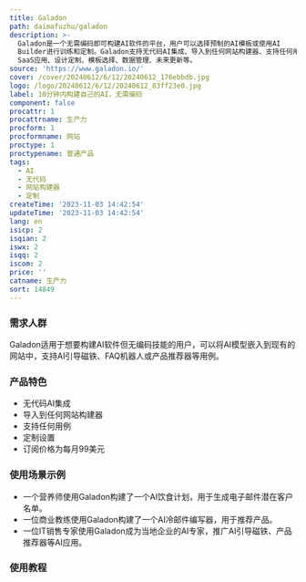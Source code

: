 ```yaml
---
title: Galadon
path: daimafuzhu/galadon
description: >-
  Galadon是一个无需编码即可构建AI软件的平台，用户可以选择预制的AI模板或使用AI
  Builder进行训练和定制。Galadon支持无代码AI集成、导入到任何网站构建器、支持任何用例和定制设置。用户只需使用拖放界面即可将AI模型嵌入到现有的网站中。Galadon的使用场景包括AI引导磁铁、FAQ机器人或产品推荐器等。Galadon的订阅价格为每月99美元，用户可以获得无限的AI
  SaaS应用、设计定制、模板选择、数据管理、未来更新等。
source: 'https://www.galadon.io/'
cover: /cover/20240612/6/12/20240612_176ebbdb.jpg
logo: /logo/20240612/6/12/20240612_83ff23e0.jpg
label: 10分钟内构建自己的AI，无需编码
component: false
procattr: 1
procattrname: 生产力
procform: 1
procformname: 网站
proctype: 1
proctypename: 普通产品
tags:
  - AI
  - 无代码
  - 网站构建器
  - 定制
createTime: '2023-11-03 14:42:54'
updateTime: '2023-11-03 14:42:54'
lang: en
isicp: 2
isqian: 2
iswx: 2
isqq: 2
iscom: 2
price: ''
catname: 生产力
sort: 14849
---
```




### 需求人群
Galadon适用于想要构建AI软件但无编码技能的用户，可以将AI模型嵌入到现有的网站中，支持AI引导磁铁、FAQ机器人或产品推荐器等用例。

### 产品特色
- 无代码AI集成
- 导入到任何网站构建器
- 支持任何用例
- 定制设置
- 订阅价格为每月99美元

### 使用场景示例
- 一个营养师使用Galadon构建了一个AI饮食计划，用于生成电子邮件潜在客户名单。
- 一位商业教练使用Galadon构建了一个AI冷邮件编写器，用于推荐产品。
- 一位IT销售专家使用Galadon成为当地企业的AI专家，推广AI引导磁铁、产品推荐器等AI应用。

### 使用教程


  
